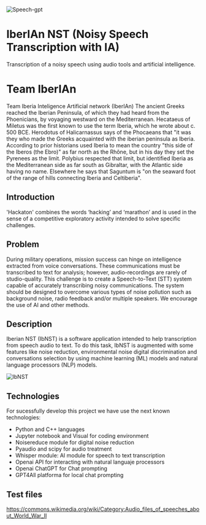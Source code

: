 ![Speech-gpt](https://github.com/minitecnia/Noisy_Speech_Transcription/assets/50556907/959bb27e-004f-4c66-a004-2cca3795ae8f)

# IberIAn NST (Noisy Speech Transcription with IA)
Transcription of a noisy speech using audio tools and artificial intelligence.
# Team IberIAn
Team Iberia Inteligence Artificial network (IberIAn)
The ancient Greeks reached the Iberian Peninsula, of which they had heard from the Phoenicians, by voyaging westward on the Mediterranean. Hecataeus of Miletus was the first known to use the term Iberia, which he wrote about c. 500 BCE. Herodotus of Halicarnassus says of the Phocaeans that "it was they who made the Greeks acquainted with the iberian peninsula as Iberia. According to prior historians used Iberia to mean the country "this side of the Iberos (the Ebro)" as far north as the Rhône, but in his day they set the Pyrenees as the limit. Polybius respected that limit, but identified Iberia as the Mediterranean side as far south as Gibraltar, with the Atlantic side having no name. Elsewhere he says that Saguntum is "on the seaward foot of the range of hills connecting Iberia and Celtiberia".
## Introduction
'Hackaton' combines the words ‘hacking’ and ‘marathon’ and is used in the sense of a competitive exploratory activity intended to solve specific challenges.
## Problem
During military operations, mission success can hinge on intelligence extracted from voice conversations. These communications must be transcribed to text for analysis; however, audio-recordings are rarely of studio-quality. This challenge is to create a Speech-to-Text (STT) system capable of accurately transcribing noisy communications. The system should be designed to overcome various types of noise pollution such as background noise, radio feedback and/or multiple speakers. We encourage the use of AI and other methods.
## Description
Iberian NST (IbNST) is a software application intended to help transcription from speech audio to text. To do this task, IbNST is augmented with some features like noise reduction, environmental noise digital discrimination and conversations selection by using machine learning (ML) models and natural language processors (NLP) models.

![IbNST](https://github.com/minitecnia/Noisy_Speech_Transcription/assets/50556907/919865e7-26f5-49d0-bc04-cdb3a27707c4)

## Technologies
For sucessfully develop this project we have use the next known technologies:
- Python and C++ languages
- Jupyter notebook and Visual for coding environment
- Noisereduce module for digital noise reduction
- Pyaudio and scipy for audio treatment
- Whisper module: AI module for speech to text transcription
- Openai API for interacting with natural languaje processors
- Openai ChatGPT for Chat prompting
- GPT4All platforma for local chat prompting

## Test files
https://commons.wikimedia.org/wiki/Category:Audio_files_of_speeches_about_World_War_II

